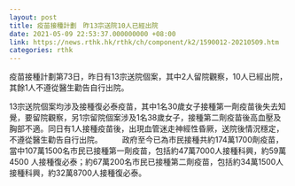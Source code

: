 ```yaml
---
layout: post
title: 疫苗接種計劃　昨13宗送院10人已經出院
date: 2021-05-09 22:53:37.000000000 +08:00
link: https://news.rthk.hk/rthk/ch/component/k2/1590012-20210509.htm
categories: rthk
---
```


疫苗接種計劃第73日，昨日有13宗送院個案，其中2人留院觀察，10人已經出院，其餘1人不遵從醫生勸告自行出院。

13宗送院個案均涉及接種復必泰疫苗，其中1名30歲女子接種第一劑疫苗後失去知覺，要留院觀察，另1宗留院個案涉及1名38歲女子，接種第二劑疫苗後高血壓及胸部不適。同日有1人接種疫苗後，出現血管迷走神經性昏厥，送院後情況穩定，不遵從醫生勸告自行出院。
　　 
政府至今已為市民接種共約174萬1700劑疫苗，當中107萬1500名市民已接種第一劑疫苗，包括約47萬7000人接種科興，約59萬4500 人接種復必泰；約67萬200名市民已接種第二劑疫苗，包括約34萬1500人接種科興，約32萬8700人接種復必泰。
